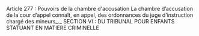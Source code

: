 Article 277 : Pouvoirs de la chambre d'accusation
La chambre d’accusation de la cour d’appel connaît, en appel, des ordonnances du juge d’instruction chargé des mineurs_._
SECTION VI : DU TRIBUNAL POUR ENFANTS STATUANT EN
MATIERE CRIMINELLE